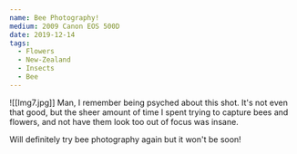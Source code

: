 ```yaml
---
name: Bee Photography!
medium: 2009 Canon EOS 500D
date: 2019-12-14
tags:
  - Flowers
  - New-Zealand
  - Insects
  - Bee
---
```

![[Img7.jpg]]
Man, I remember being psyched about this shot. It's not even that good, but the sheer amount of time I spent trying to capture bees and flowers, and not have them look too out of focus was insane. 

Will definitely try bee photography again but it won't be soon! 